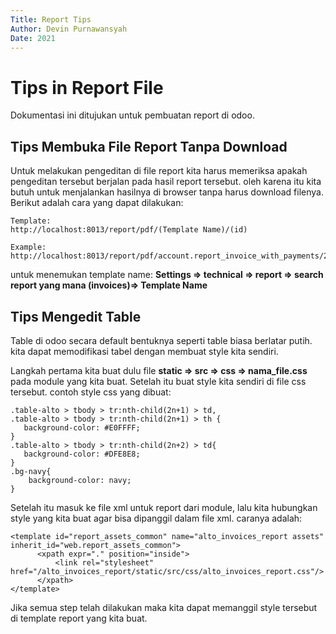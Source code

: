 ```yaml
---
Title: Report Tips
Author: Devin Purnawansyah
Date: 2021
---
```


# Tips in Report File
Dokumentasi ini ditujukan untuk pembuatan report di odoo.

## Tips Membuka File Report Tanpa Download
Untuk melakukan pengeditan di file report kita harus memeriksa apakah pengeditan tersebut berjalan 
pada hasil report tersebut. oleh karena itu kita butuh untuk menjalankan hasilnya di browser tanpa harus download filenya.
Berikut adalah cara yang dapat dilakukan:
```
Template: 
http://localhost:8013/report/pdf/(Template Name)/(id)

Example: 
http://localhost:8013/report/pdf/account.report_invoice_with_payments/2

```
untuk menemukan template name: **Settings => technical => report => search report yang mana (invoices)=> Template Name**

## Tips Mengedit Table
Table di odoo secara default bentuknya seperti table biasa berlatar putih. kita dapat memodifikasi tabel dengan membuat style kita sendiri.

Langkah pertama kita buat dulu file **static =>  src => css => nama_file.css** pada module yang kita buat. Setelah itu buat style kita sendiri di file css tersebut.
contoh style css yang dibuat:
```
.table-alto > tbody > tr:nth-child(2n+1) > td, 
.table-alto > tbody > tr:nth-child(2n+1) > th {
   background-color: #E0FFFF;
}
.table-alto > tbody > tr:nth-child(2n+2) > td{
   background-color: #DFE8E8;
}
.bg-navy{
	background-color: navy;
}
```
Setelah itu masuk ke file xml untuk report dari module, lalu kita hubungkan style yang kita buat agar bisa dipanggil dalam file xml. caranya adalah:
```
<template id="report_assets_common" name="alto_invoices_report assets" inherit_id="web.report_assets_common">
      <xpath expr="." position="inside">
          <link rel="stylesheet" href="/alto_invoices_report/static/src/css/alto_invoices_report.css"/>
      </xpath>
</template>
```

Jika semua step telah dilakukan maka kita dapat memanggil style tersebut di template report yang kita buat.
